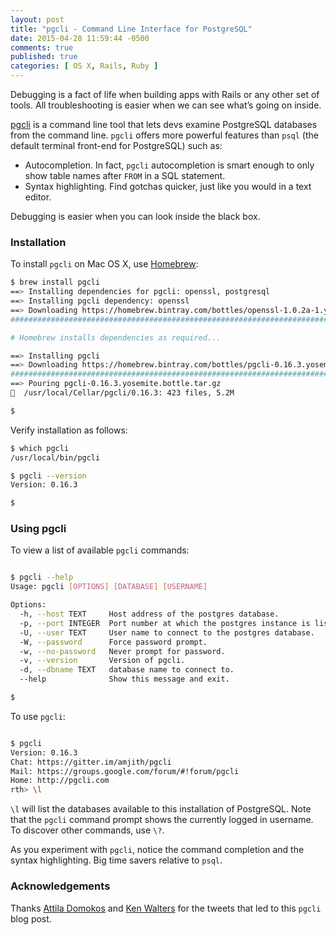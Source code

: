 ```yaml
---
layout: post
title: "pgcli - Command Line Interface for PostgreSQL"
date: 2015-04-28 11:59:44 -0500
comments: true
published: true
categories: [ OS X, Rails, Ruby ]
---
```

Debugging is a fact of life when building apps with Rails or any other set of tools. All troubleshooting is easier when we can see what’s going on inside.

[pgcli](http://pgcli.com/) is a command line tool that lets devs examine PostgreSQL databases from the command line. `pgcli` offers more powerful features than `psql` (the default terminal front-end for PostgreSQL) such as:

* Autocompletion. In fact, `pgcli` autocompletion is smart enough to only show table names after `FROM` in a SQL statement.
* Syntax highlighting. Find gotchas quicker, just like you would in a text editor.

Debugging is easier when you can look inside the black box.

<!--more-->

### Installation
To install `pgcli` on Mac OS X, use [Homebrew](/blog/2014/02/12/homebrew-fundamentals/):

``` bash
$ brew install pgcli
==> Installing dependencies for pgcli: openssl, postgresql
==> Installing pgcli dependency: openssl
==> Downloading https://homebrew.bintray.com/bottles/openssl-1.0.2a-1.yosemite.b
######################################################################## 100.0%

# Homebrew installs dependencies as required...

==> Installing pgcli
==> Downloading https://homebrew.bintray.com/bottles/pgcli-0.16.3.yosemite.bottl
######################################################################## 100.0%
==> Pouring pgcli-0.16.3.yosemite.bottle.tar.gz
🍺  /usr/local/Cellar/pgcli/0.16.3: 423 files, 5.2M

$ 

```

Verify installation as follows:

``` bash
$ which pgcli
/usr/local/bin/pgcli

$ pgcli --version
Version: 0.16.3

$ 

```

### Using pgcli
To view a list of available `pgcli` commands:

``` bash

$ pgcli --help
Usage: pgcli [OPTIONS] [DATABASE] [USERNAME]

Options:
  -h, --host TEXT     Host address of the postgres database.
  -p, --port INTEGER  Port number at which the postgres instance is listening.
  -U, --user TEXT     User name to connect to the postgres database.
  -W, --password      Force password prompt.
  -w, --no-password   Never prompt for password.
  -v, --version       Version of pgcli.
  -d, --dbname TEXT   database name to connect to.
  --help              Show this message and exit.

$ 

```

To use `pgcli`:

``` bash

$ pgcli
Version: 0.16.3
Chat: https://gitter.im/amjith/pgcli
Mail: https://groups.google.com/forum/#!forum/pgcli
Home: http://pgcli.com
rth> \l

```

`\l` will list the databases available to this installation of PostgreSQL. Note that the `pgcli` command prompt shows the currently logged in username. To discover other commands, use `\?`.

As you experiment with `pgcli`, notice the command completion and the syntax highlighting. Big time savers relative to `psql`.

### Acknowledgements
Thanks [Attila Domokos](https://twitter.com/adomokos) and [Ken Walters](https://twitter.com/lostghost) for the tweets that led to this `pgcli` blog post.

